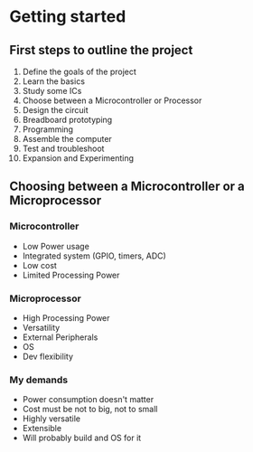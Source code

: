 # Getting started

## First steps to outline the project

1. Define the goals of the project
2. Learn the basics
3. Study some ICs
4. Choose between a Microcontroller or Processor
5. Design the circuit
6. Breadboard prototyping
7. Programming
8. Assemble the computer
9. Test and troubleshoot
10. Expansion and Experimenting

## Choosing between a Microcontroller or a Microprocessor

### Microcontroller

- Low Power usage
- Integrated system (GPIO, timers, ADC)
- Low cost
- Limited Processing Power

### Microprocessor

- High Processing Power
- Versatility
- External Peripherals
- OS
- Dev flexibility

### My demands

- Power consumption doesn't matter
- Cost must be not to big, not to small
- Highly versatile
- Extensible
- Will probably build and OS for it

